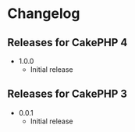 Changelog
=========

Releases for CakePHP 4
-------------

* 1.0.0
  * Initial release

Releases for CakePHP 3
-------------

* 0.0.1
  * Initial release
